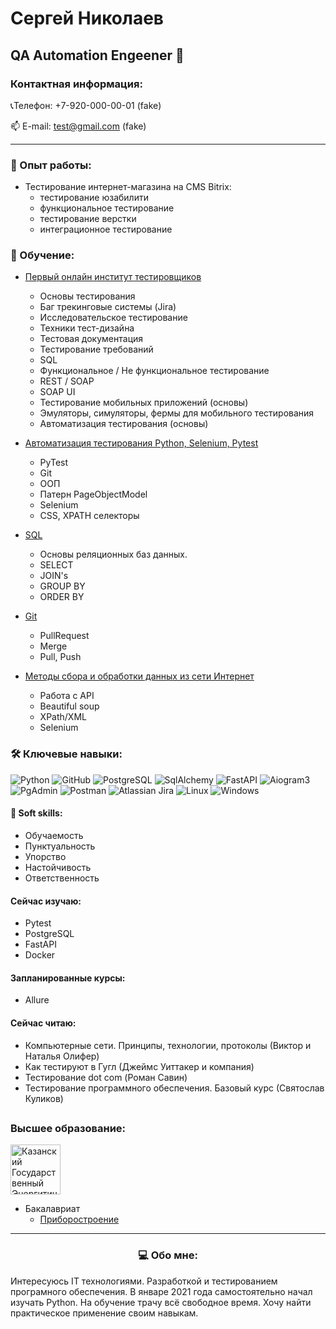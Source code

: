 # Сергей Николаев
## QA Automation Engeener 🐍
### Контактная информация:
📞Телефон: +7-920-000-00-01 (fake)
<p align='left'>
   📫 E-mail: <a href='mailto:test@gmail.com'>test@gmail.com</a> (fake)
</p>

***

### 💼 Опыт работы:

* Тестирование интернет-магазина на CMS Bitrix:
  * тестирование юзабилити
  * функциональное тестирование
  * тестирование верстки
  * интеграционное тестирование

### 💼 Обучение:

* <a href="https://qaschool.ru/students/s_nikolaev/" target="_blank">Первый онлайн институт тестировщиков</a>
  * Основы тестирования
  * Баг трекинговые системы (Jira)
  * Исследовательское тестирование
  * Техники тест-дизайна
  * Тестовая документация
  * Тестирование требований
  * SQL
  * Функциональное / Не функциональное тестирование
  * REST / SOAP
  * SOAP UI
  * Тестирование мобильных приложений (основы)
  * Эмуляторы, симуляторы, фермы для мобильного тестирования
  * Автоматизация тестирования (основы)


* <a href="https://stepik.org/cert/1417773" target="_blank">Автоматизация тестирования Python, Selenium, Pytest</a>
  * PyTest
  * Git
  * ООП
  * Патерн PageObjectModel
  * Selenium
  * CSS, XPATH селекторы
  

* <a href="" target="_blank">SQL</a>
  * Основы реляционных баз данных.
  * SELECT
  * JOIN's
  * GROUP BY
  * ORDER BY
  

* <a href="" target="_blank">Git</a>
  * PullRequest
  * Merge
  * Pull, Push

  
* <a href="">Методы сбора и обработки данных из сети Интернет</a>
  * Работа с API
  * Beautiful soup
  * XPath/XML
  * Selenium

  
### 🛠 Ключевые навыки:
![Python](https://img.shields.io/badge/python-3670A0?style=for-the-badge&logo=python&logoColor=ffdd54)
![GitHub](https://img.shields.io/badge/github-%23121011.svg?style=for-the-badge&logo=github&logoColor=white)
![PostgreSQL](https://img.shields.io/badge/PostgreSQL-3670A0?style=for-the-badge&logo=PostgreSQL&logoColor=ffdd54)
![SqlAlchemy](https://img.shields.io/badge/SqlAlchemy-3670A0?style=for-the-badge&logo=SqlAlchemy&logoColor=ffdd54)
![FastAPI](https://img.shields.io/badge/FastAPI-3670A0?style=for-the-badge&logo=FastAPI&logoColor=ffdd54)
![Aiogram3](https://img.shields.io/badge/Aiogram3-3670A0?style=for-the-badge&logo=Aiogram&logoColor=ffdd54)
![PgAdmin](https://img.shields.io/badge/PgAdmin-3670A0?style=for-the-badge&logo=PgAdmin&logoColor=ffdd54)
![Postman](https://img.shields.io/badge/Postman-3670A0?style=for-the-badge&logo=Postman&logoColor=ffdd54)
![Atlassian Jira](https://img.shields.io/badge/Atlassian%20Jira-3670A0?style=for-the-badge&logo=Atlassian&logoColor=ffdd54)
![Linux](https://img.shields.io/badge/linux-FCC624?style=for-the-badge&logo=linux&logoColor=black)
![Windows](https://img.shields.io/badge/Windows-3670A0?style=for-the-badge&logo=Windows&logoColor=ffdd54)

#### 🤝 Soft skills:
* Обучаемость
* Пунктуальность
* Упорство
* Настойчивость
* Ответственность


#### Сейчас изучаю:
* Pytest
* PostgreSQL
* FastAPI
* Docker

#### Запланированные курсы:
* Allure

#### Сейчас читаю:
* Компьютерные сети. Принципы, технологии, протоколы (Виктор и Наталья Олифер)
* Как тестируют в Гугл (Джеймс Уиттакер и компания)
* Тестирование dot com (Роман Савин)
* Тестирование программного обеспечения. Базовый курс (Святослав Куликов)

##
### Высшее образование:
<p>
<a href="https://kgeu.ru/" target="_blank">
<img height="80" src="https://kgeu.ru/content/images/logo.png" alt="Казанский Государственный Энергитический Университет">
</a>
</p>

* Бакалавриат
  * <a href="https://kgeu.ru/Home/About/36" target="_blank">Приборостроение</a>
***
### <p align="center">💻 Обо мне:</p>
<p>
Интересуюсь IT технологиями. Разработкой и тестированием програмного обеспечения. В январе 2021 года самостоятельно начал изучать Python.
На обучение трачу всё свободное время. Хочу найти практическое применение своим навыкам.
</p>
